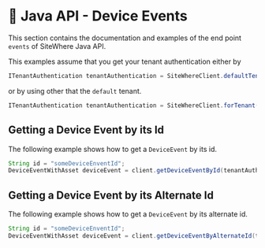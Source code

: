 # :book: Java API - Device Events

<Seo/>

This section contains the documentation and examples of the end point `events` of SiteWhere Java API.

This examples assume that you get your tenant authentication either by

```java
ITenantAuthentication tenantAuthentication = SiteWhereClient.defaultTenant();
```

or by using other that the `default` tenant.

```java
ITenantAuthentication tenantAuthentication = SiteWhereClient.forTenant("token", "auth");
```

## Getting a Device Event by its Id

The following example shows how to get a `DeviceEvent` by its id.

```java
String id = "someDeviceEnventId";
DeviceEventWithAsset deviceEvent = client.getDeviceEventById(tenantAuthentication, id);
```

## Getting a Device Event by its Alternate Id

The following example shows how to get a `DeviceEvent` by its alternate id.

```java
String id = "someDeviceEnventId";
DeviceEventWithAsset deviceEvent = client.getDeviceEventByAlternateId(tenantAuthentication, id);
```
